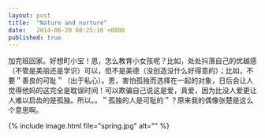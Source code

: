 ```yaml
---
layout: post
title:  "Nature and nurture"
date:   2014-06-20 08:25:16 +0800
published: true
---
```

加完班回家。好想町小宝！恩，怎么教育小女孩呢？比如，处处抖落自己的优越感（不管是美丽还是学识）可以，但不是美德（没创造没什么好得意的）；比如，不要＂善良的可耻＂（出于私心）。恩，害怕孤独而选择在一起的对象，日后会让人觉得他妈的这完全是耽误时间！可以欺骗自己说这是爱，真爱，因为比没人爱更让人难以启齿的是孤独。所以。。＂孤独的人是可耻的＂？原来我的偶像张楚是这么个意思啊。

{% include image.html file="spring.jpg" alt="" %}
